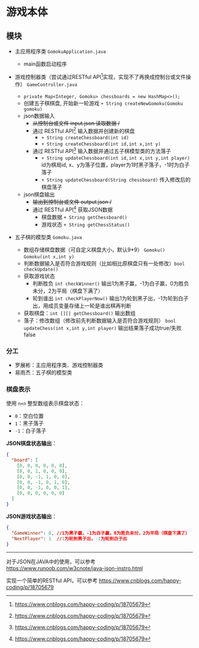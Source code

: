 # 游戏本体

## 模块

* 主应用程序类 `GomokuApplication.java`
  * main函数启动程序
* 游戏控制器类（尝试通过RESTful API[^1]实现，实现不了再换成控制台或文件操作） `GameController.java`
  * `private Map<Integer, Gomoku> chessboards = new HashMap<>();`
  * 创建五子棋棋盘, 开始新一轮游戏 `+ String createNewGomoku(Gomoku gomoku)`
  * json数据输入
    * ~~从控制台或文件 input.json 读取数据 /~~ 
    * 通过 RESTful API[^1] 输入数据并创建新的棋盘 
      * `+ String createChessboard(int id)`
      * `+ String createChessboard(int id,int x,int y)`
    * 通过 RESTful API[^1] 输入数据并通过五子棋模型类的方法落子 
      * `+ String updateChessboard(int id,int x,int y,int player)` id为棋局id, x、y为落子位置，player为1时黑子落子，-1时为白子落子
      * `+ String updateChessboard(String chessboard)` 传入修改后的棋盘落子
  * json棋盘输出
    * ~~输出到控制台或文件 output.json /~~ 
    * 通过 RESTful API[^1] 获取JSON数据
      * 棋盘数据 `+ String getChessboard()`
      * 游戏状态 `+ String getChessStatus()`
  
* 五子棋的模型类 `Gomoku.java`
  * 数组存储棋盘数据（可自定义棋盘大小，默认9*9） `Gomoku()` `Gomoku(int x,int y)`
  * 判断数据输入是否符合游戏规则（比如相比原棋盘只有一处修改）`bool checkUpdate()`
  * 获取游戏状态 
    * 判断胜负  `int checkWinner()` 输出1为黑子赢，-1为白子赢，0为胜负未分，2为平局（棋盘下满了）
    * 轮到谁出  `int checkPlayerNow()` 输出1为轮到黑子出，-1为轮到白子出，用成员变量存储上一轮是谁出棋再判断
  * 获取棋盘：`int [][] getChessboard()` 输出数组
  * 落子：修改数组（修改前先判断数据输入是否符合游戏规则） `bool updateChess(int x,int y,int player)` 输出结果落子成功true/失败false

### 分工
* 罗展彬：主应用程序类、游戏控制器类
* 易雨杰：五子棋的模型类

### 棋盘表示
使用 `n×n` 整型数组表示棋盘状态：
- `0`：空白位置
- `1`：黑子落子
- `-1`：白子落子


**JSON棋盘状态输出**：
```json
{
  "board": [
    [0, 0, 0, 0, 0, 0],
    [0, 0, 1, 0, 0, 0],
    [0, 0, -1, 1, 0, 0],
    [0, 0, -1, 0, 1, 0],
    [0, 0, -1, 0, 0, 1],
    [0, 0, 0, 0, 0, 0]
  ]
}
```

**JSON游戏状态输出**：
```json
{
  "GameWinner": 0, //1为黑子赢，-1为白子赢，0为胜负未分，2为平局（棋盘下满了）
  "NextPlayer": 1  //1为轮到黑子出，-1为轮到白子出
}
```

---
对于JSON在JAVA中的使用，可以参考 https://www.runoob.com/w3cnote/java-json-instro.html

实现一个简单的RESTful API，可以参考 https://www.cnblogs.com/happy-coding/p/18705679

[^1]: https://www.cnblogs.com/happy-coding/p/18705679 